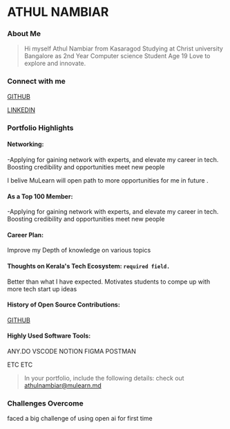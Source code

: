 # ATHUL NAMBIAR

### About Me

> Hi myself Athul Nambiar from Kasaragod Studying at Christ university Bangalore as 2nd Year Computer science Student
> Age 19 Love to explore and innovate.

### Connect with me 
 [GITHUB](http://github.com/athul-22)
 
 [LINKEDIN](http://linkedin.com/in/athulnambiar/)


### Portfolio Highlights

#### Networking: 

-Applying for gaining network with experts, and elevate my career in tech. Boosting credibility and opportunities meet new people

I belive MuLearn will open  path to more opportunities for me in future .


#### As a Top 100 Member: 
-Applying for gaining network with experts, and elevate my career in tech. Boosting credibility and opportunities meet new people


#### Career Plan: 

Improve my Depth of knowledge on various topics 

#### Thoughts on Kerala's Tech Ecosystem: `required field.`
Better than what I have expected.  Motivates  students to compe up with more tech start up ideas  

#### History of Open Source Contributions:

 [GITHUB](http://github.com/athul-22)

#### Highly Used Software Tools:

ANY.DO
VSCODE
NOTION 
FIGMA
POSTMAN

ETC ETC


> In your portfolio, include the following details:
> check out [athulnambiar@mulearn.md](/athul-n-8b28b1283/)

### Challenges Overcome
faced a big challenge of using open ai for first time

